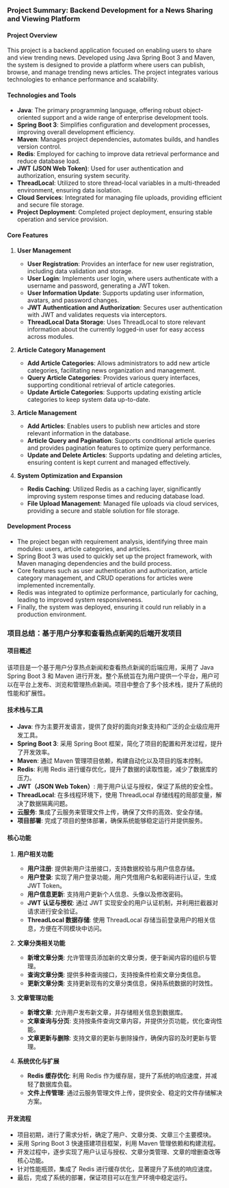 ### Project Summary: Backend Development for a News Sharing and Viewing Platform

#### Project Overview
This project is a backend application focused on enabling users to share and view trending news. Developed using Java Spring Boot 3 and Maven, the system is designed to provide a platform where users can publish, browse, and manage trending news articles. The project integrates various technologies to enhance performance and scalability.

#### Technologies and Tools
- **Java**: The primary programming language, offering robust object-oriented support and a wide range of enterprise development tools.
- **Spring Boot 3**: Simplifies configuration and development processes, improving overall development efficiency.
- **Maven**: Manages project dependencies, automates builds, and handles version control.
- **Redis**: Employed for caching to improve data retrieval performance and reduce database load.
- **JWT (JSON Web Token)**: Used for user authentication and authorization, ensuring system security.
- **ThreadLocal**: Utilized to store thread-local variables in a multi-threaded environment, ensuring data isolation.
- **Cloud Services**: Integrated for managing file uploads, providing efficient and secure file storage.
- **Project Deployment**: Completed project deployment, ensuring stable operation and service provision.

#### Core Features
1. **User Management**
   - **User Registration**: Provides an interface for new user registration, including data validation and storage.
   - **User Login**: Implements user login, where users authenticate with a username and password, generating a JWT token.
   - **User Information Update**: Supports updating user information, avatars, and password changes.
   - **JWT Authentication and Authorization**: Secures user authentication with JWT and validates requests via interceptors.
   - **ThreadLocal Data Storage**: Uses ThreadLocal to store relevant information about the currently logged-in user for easy access across modules.

2. **Article Category Management**
   - **Add Article Categories**: Allows administrators to add new article categories, facilitating news organization and management.
   - **Query Article Categories**: Provides various query interfaces, supporting conditional retrieval of article categories.
   - **Update Article Categories**: Supports updating existing article categories to keep system data up-to-date.

3. **Article Management**
   - **Add Articles**: Enables users to publish new articles and store relevant information in the database.
   - **Article Query and Pagination**: Supports conditional article queries and provides pagination features to optimize query performance.
   - **Update and Delete Articles**: Supports updating and deleting articles, ensuring content is kept current and managed effectively.

4. **System Optimization and Expansion**
   - **Redis Caching**: Utilized Redis as a caching layer, significantly improving system response times and reducing database load.
   - **File Upload Management**: Managed file uploads via cloud services, providing a secure and stable solution for file storage.

#### Development Process
- The project began with requirement analysis, identifying three main modules: users, article categories, and articles.
- Spring Boot 3 was used to quickly set up the project framework, with Maven managing dependencies and the build process.
- Core features such as user authentication and authorization, article category management, and CRUD operations for articles were implemented incrementally.
- Redis was integrated to optimize performance, particularly for caching, leading to improved system responsiveness.
- Finally, the system was deployed, ensuring it could run reliably in a production environment.

### 项目总结：基于用户分享和查看热点新闻的后端开发项目

#### 项目概述
该项目是一个基于用户分享热点新闻和查看热点新闻的后端应用，采用了 Java Spring Boot 3 和 Maven 进行开发。整个系统旨在为用户提供一个平台，用户可以在平台上发布、浏览和管理热点新闻。项目中整合了多个技术栈，提升了系统的性能和扩展性。

#### 技术栈与工具
- **Java**: 作为主要开发语言，提供了良好的面向对象支持和广泛的企业级应用开发工具。
- **Spring Boot 3**: 采用 Spring Boot 框架，简化了项目的配置和开发过程，提升了开发效率。
- **Maven**: 通过 Maven 管理项目依赖，构建自动化以及项目的版本控制。
- **Redis**: 利用 Redis 进行缓存优化，提升了数据的读取性能，减少了数据库的压力。
- **JWT（JSON Web Token）**: 用于用户认证与授权，保证了系统的安全性。
- **ThreadLocal**: 在多线程环境下，使用 ThreadLocal 存储线程的局部变量，解决了数据隔离问题。
- **云服务**: 集成了云服务来管理文件上传，确保了文件的高效、安全存储。
- **项目部署**: 完成了项目的整体部署，确保系统能够稳定运行并提供服务。

#### 核心功能
1. **用户相关功能**
   - **用户注册**: 提供新用户注册接口，支持数据校验与用户信息存储。
   - **用户登录**: 实现了用户登录功能，用户凭借用户名和密码进行认证，生成 JWT Token。
   - **用户信息更新**: 支持用户更新个人信息、头像以及修改密码。
   - **JWT 认证与授权**: 通过 JWT 实现安全的用户认证机制，并利用拦截器对请求进行安全验证。
   - **ThreadLocal 数据存储**: 使用 ThreadLocal 存储当前登录用户的相关信息，方便在不同模块中访问。

2. **文章分类相关功能**
   - **新增文章分类**: 允许管理员添加新的文章分类，便于新闻内容的组织与管理。
   - **查询文章分类**: 提供多种查询接口，支持按条件检索文章分类信息。
   - **更新文章分类**: 支持更新现有的文章分类信息，保持系统数据的时效性。

3. **文章管理功能**
   - **新增文章**: 允许用户发布新文章，并存储相关信息到数据库。
   - **文章查询与分页**: 支持按条件查询文章内容，并提供分页功能，优化查询性能。
   - **文章更新与删除**: 支持文章的更新与删除操作，确保内容的及时更新与管理。

4. **系统优化与扩展**
   - **Redis 缓存优化**: 利用 Redis 作为缓存层，提升了系统的响应速度，并减轻了数据库负载。
   - **文件上传管理**: 通过云服务管理文件上传，提供安全、稳定的文件存储解决方案。

#### 开发流程
- 项目初期，进行了需求分析，确定了用户、文章分类、文章三个主要模块。
- 采用 Spring Boot 3 快速搭建项目框架，利用 Maven 管理依赖和构建流程。
- 开发过程中，逐步实现了用户认证与授权、文章分类管理、文章的增删查改等核心功能。
- 针对性能瓶颈，集成了 Redis 进行缓存优化，显著提升了系统的响应速度。
- 最后，完成了系统的部署，保证项目可以在生产环境中稳定运行。

